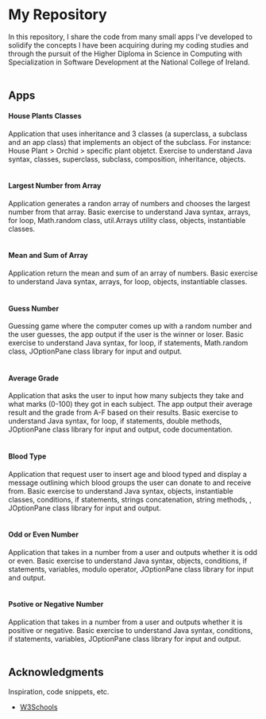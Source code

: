 # My Repository

In this repository, I share the code from many small apps I've developed to solidify the concepts I have been acquiring during my coding studies and through the pursuit of the Higher Diploma in Science in Computing with Specialization in Software Development at the National College of Ireland.
<br>
<br>

## Apps

#### House Plants Classes

Application that uses inheritance and 3 classes (a superclass, a subclass and an app class) that implements an object of the subclass. For instance: House Plant > Orchid > specific plant objetct.
Exercise to understand Java syntax, classes, superclass, subclass, composition, inheritance, objects.
<br>
<br>

#### Largest Number from Array

Application generates a randon array of numbers and chooses the largest number from that array.
Basic exercise to understand Java syntax, arrays, for loop, Math.random class, util.Arrays utility class, objects, instantiable classes.
<br>
<br>

#### Mean and Sum of Array

Application return the mean and sum of an array of numbers.
Basic exercise to understand Java syntax, arrays, for loop, objects, instantiable classes.
<br>
<br>


#### Guess Number

Guessing game where the computer comes up with a random number and the user guesses, the app output if the user is the winner or loser.
Basic exercise to understand Java syntax, for loop, if statements, Math.random class, JOptionPane class library for input and output.
<br>
<br>


#### Average Grade

Application that asks the user to input how many subjects they take and what marks (0-100) they got in each subject. The app output their average result and the grade from A-F based on their results.
Basic exercise to understand Java syntax, for loop, if statements, double methods, JOptionPane class library for input and output, code documentation.
<br>
<br>

#### Blood Type 

Application that request user to insert age and blood typed and display a message outlining which blood groups the user can donate to and receive from.
Basic exercise to understand Java syntax, objects, instantiable classes, conditions, if statements, strings concatenation, string methods, , JOptionPane class library for input and output.
<br>
<br>

#### Odd or Even Number

Application that takes in a number from a user and outputs whether it is odd or even.
Basic exercise to understand Java syntax, objects, conditions, if statements, variables, modulo operator, JOptionPane class library for input and output.
<br>
<br>

#### Psotive or Negative Number

Application that takes in a number from a user and outputs whether it is positive or negative.
Basic exercise to understand Java syntax, conditions, if statements, variables, JOptionPane class library for input and output.
<br>
<br>




## Acknowledgments

Inspiration, code snippets, etc.
* [W3Schools](https://www.w3schools.com/)
